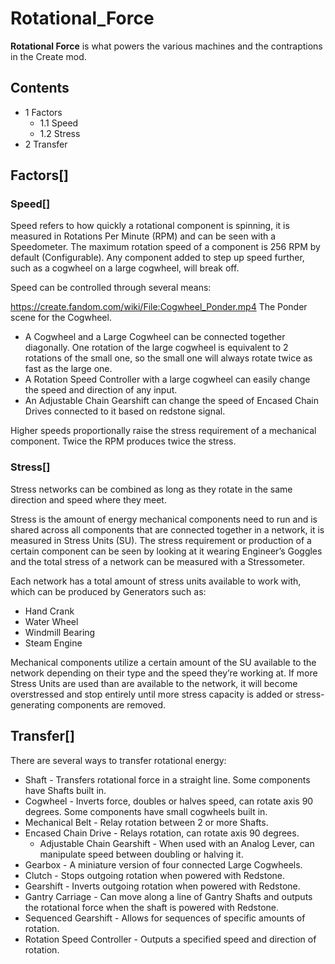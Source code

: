 # Rotational_Force

**Rotational Force** is what powers the various machines and the contraptions in the Create mod.

## Contents

- 1 Factors
    - 1.1 Speed
    - 1.2 Stress
- 2 Transfer

## Factors[]

### Speed[]

Speed refers to how quickly a rotational component is spinning, it is measured in Rotations Per Minute (RPM) and can be seen with a Speedometer. The maximum rotation speed of a component is 256 RPM by default (Configurable). Any component added to step up speed further, such as a cogwheel on a large cogwheel, will break off.

Speed can be controlled through several means:

https://create.fandom.com/wiki/File:Cogwheel_Ponder.mp4 The Ponder scene for the Cogwheel.

- A Cogwheel and a Large Cogwheel can be connected together diagonally. One rotation of the large cogwheel is equivalent to 2 rotations of the small one, so the small one will always rotate twice as fast as the large one.
- A Rotation Speed Controller with a large cogwheel can easily change the speed and direction of any input.
- An Adjustable Chain Gearshift can change the speed of Encased Chain Drives connected to it based on redstone signal.

Higher speeds proportionally raise the stress requirement of a mechanical component. Twice the RPM produces twice the stress.

### Stress[]

Stress networks can be combined as long as they rotate in the same direction and speed where they meet.

Stress is the amount of energy mechanical components need to run and is shared across all components that are connected together in a network, it is measured in Stress Units (SU). The stress requirement or production of a certain component can be seen by looking at it wearing Engineer’s Goggles and the total stress of a network can be measured with a Stressometer.

Each network has a total amount of stress units available to work with, which can be produced by Generators such as:

- Hand Crank
- Water Wheel
- Windmill Bearing
- Steam Engine

Mechanical components utilize a certain amount of the SU available to the network depending on their type and the speed they’re working at. If more Stress Units are used than are available to the network, it will become overstressed and stop entirely until more stress capacity is added or stress-generating components are removed.

## Transfer[]

There are several ways to transfer rotational energy:

- Shaft - Transfers rotational force in a straight line. Some components have Shafts built in.
- Cogwheel - Inverts force, doubles or halves speed, can rotate axis 90 degrees. Some components have small cogwheels built in.
- Mechanical Belt - Relay rotation between 2 or more Shafts.
- Encased Chain Drive - Relays rotation, can rotate axis 90 degrees.
    - Adjustable Chain Gearshift - When used with an Analog Lever, can manipulate speed between doubling or halving it.
- Gearbox - A miniature version of four connected Large Cogwheels.
- Clutch - Stops outgoing rotation when powered with Redstone.
- Gearshift - Inverts outgoing rotation when powered with Redstone.
- Gantry Carriage - Can move along a line of Gantry Shafts and outputs the rotational force when the shaft is powered with Redstone.
- Sequenced Gearshift - Allows for sequences of specific amounts of rotation.
- Rotation Speed Controller - Outputs a specified speed and direction of rotation.